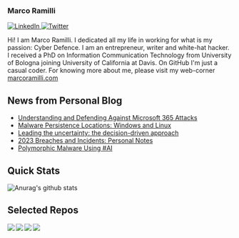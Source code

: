 ### Marco Ramilli

<p align="left">
 <a href="https://www.linkedin.com/in/marcoramilli/" target="_blank">
    <img src="https://img.shields.io/badge/LinkedIn-%230077B5.svg?&style=flat-square&logo=linkedin&logoColor=white&color=071A2C" alt="LinkedIn">
 <a href="https://twitter.com/Marco_Ramilli/" target="_blank">
    <img src="https://img.shields.io/badge/Twitter-%231877F2.svg?&style=flat-square&logo=twitter&logoColor=white&color=071A2C" alt="Twitter">
  </a>
</p>

Hi! I am Marco Ramilli. I dedicated all my life in working for what is my passion: Cyber Defence. I am an entrepreneur, writer and white-hat hacker. I received a PhD on Information Communication Technology from University of Bologna joining University of California at Davis. On GitHub I'm just a casual coder. For knowing more about me, please visit my web-corner [marcoramilli.com](https://marcoramilli.com) 

## News from Personal Blog
<!--START_SECTION:feed-->
* [Understanding and Defending Against Microsoft 365 Attacks](https:&#x2F;&#x2F;marcoramilli.com&#x2F;2023&#x2F;09&#x2F;29&#x2F;understanding-and-defending-against-microsoft-365-attacks&#x2F;)
* [Malware Persistence Locations: Windows and Linux](https:&#x2F;&#x2F;marcoramilli.com&#x2F;2023&#x2F;09&#x2F;23&#x2F;malware-persistence-locations-windows-and-linux&#x2F;)
* [Leading the uncertainty: the decision-driven approach](https:&#x2F;&#x2F;marcoramilli.com&#x2F;2023&#x2F;09&#x2F;14&#x2F;leading-the-uncertainty-the-decision-driven-approach&#x2F;)
* [2023 Breaches and Incidents: Personal Notes](https:&#x2F;&#x2F;marcoramilli.com&#x2F;2023&#x2F;06&#x2F;22&#x2F;2023-breaches-and-incidents-personal-notes&#x2F;)
* [Polymorphic Malware Using #AI](https:&#x2F;&#x2F;marcoramilli.com&#x2F;2023&#x2F;05&#x2F;25&#x2F;polymorphic-malware-using-ai&#x2F;)
<!--END_SECTION:feed-->

## Quick Stats
![Anurag's github stats](https://github-readme-stats.vercel.app/api?username=marcoramilli&show_icons=true&hide_border=true&hide=contribs,prs])

## Selected Repos
<a href="https://github.com/marcoramilli/MalwareTrainingSets">
  <img align="left" src="https://github-readme-stats.vercel.app/api/pin/?username=marcoramilli&repo=MalwareTrainingSets" />
</a>
<a href="https://github.com/marcoramilli/PhishingKitTracker">
  <img align="left" src="https://github-readme-stats.vercel.app/api/pin/?username=marcoramilli&repo=PhishingKitTracker" />
</a>
<a href="https://github.com/marcoramilli/malcontrol">
  <img align="left" src="https://github-readme-stats.vercel.app/api/pin/?username=marcoramilli&repo=malcontrol" />
</a>
<a href="https://github.com/marcoramilli/APT34">
  <img align="left" src="https://github-readme-stats.vercel.app/api/pin/?username=marcoramilli&repo=APT34" />
</a>
